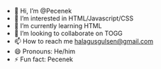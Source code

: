 - 👋 Hi, I’m @Pecenek
- 👀 I’m interested in HTML/Javascript/CSS
- 🌱 I’m currently learning HTML
- 💞️ I’m looking to collaborate on TOGG
- 📫 How to reach me halagusgulsen@gmail.com
- 😄 Pronouns: He/him
- ⚡ Fun fact: Pecenek
